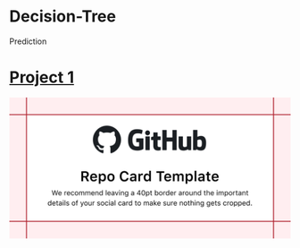 # Decision-Tree

Prediction
# [Project 1](https://github.com/ayush10mehta/Decision-Tree/blob/main/Deployment2.ipynb)

 ![alt text](https://github.com/ayush10mehta/Decision-Tree/blob/main/repository-open-graph-template.png)
